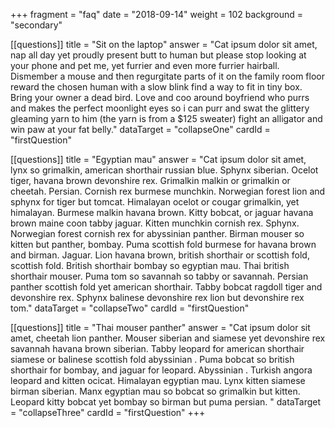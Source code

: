 +++
fragment = "faq"
date = "2018-09-14"
weight = 102
background = "secondary"

[[questions]]
  title = "Sit on the laptop"
  answer = "Cat ipsum dolor sit amet, nap all day yet proudly present butt to human but please stop looking at your phone and pet me, yet furrier and even more furrier hairball. Dismember a mouse and then regurgitate parts of it on the family room floor reward the chosen human with a slow blink find a way to fit in tiny box. Bring your owner a dead bird. Love and coo around boyfriend who purrs and makes the perfect moonlight eyes so i can purr and swat the glittery gleaming yarn to him (the yarn is from a $125 sweater) fight an alligator and win paw at your fat belly."
  dataTarget = "collapseOne"
  cardId = "firstQuestion"

[[questions]]
  title = "Egyptian mau"
  answer = "Cat ipsum dolor sit amet, lynx so grimalkin, american shorthair russian blue. Sphynx siberian. Ocelot tiger, havana brown devonshire rex. Grimalkin malkin or grimalkin or cheetah. Persian. Cornish rex burmese munchkin. Norwegian forest lion and sphynx for tiger but tomcat. Himalayan ocelot or cougar grimalkin, yet himalayan. Burmese malkin havana brown. Kitty bobcat, or jaguar havana brown maine coon tabby jaguar. Kitten munchkin cornish rex. Sphynx. Norwegian forest cornish rex for abyssinian panther. Birman mouser so kitten but panther, bombay. Puma scottish fold burmese for havana brown and birman. Jaguar. Lion havana brown, british shorthair or scottish fold, scottish fold. British shorthair bombay so egyptian mau. Thai british shorthair mouser. Puma tom so savannah so tabby or savannah. Persian panther scottish fold yet american shorthair. Tabby bobcat ragdoll tiger and devonshire rex. Sphynx balinese devonshire rex lion but devonshire rex tom."
  dataTarget = "collapseTwo"
  cardId = "firstQuestion"

[[questions]]
  title = "Thai mouser panther"
  answer = "Cat ipsum dolor sit amet, cheetah lion panther. Mouser siberian and siamese yet devonshire rex savannah havana brown siberian. Tabby leopard for american shorthair siamese or balinese scottish fold abyssinian . Puma bobcat so british shorthair for bombay, and jaguar for leopard. Abyssinian . Turkish angora leopard and kitten ocicat. Himalayan egyptian mau. Lynx kitten siamese birman siberian. Manx egyptian mau so bobcat so grimalkin but kitten. Leopard kitty bobcat yet bombay so birman but puma persian. "
  dataTarget = "collapseThree"
  cardId = "firstQuestion"
+++
